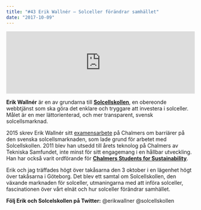 ```yaml
---
title: "#43 Erik Wallnér – Solceller förändrar samhället"
date: "2017-10-09"
---
```


<iframe src="https://w.soundcloud.com/player/?url=https%3A//api.soundcloud.com/tracks/346089587&amp;color=ff5500&amp;auto_play=false&amp;hide_related=false&amp;show_comments=true&amp;show_user=true&amp;show_reposts=false" width="100%" height="166" frameborder="no" scrolling="no"></iframe>

**Erik Wallnér** är en av grundarna till **[Solcellskollen](https://www.solcellskollen.se/)**, en obereonde webbtjänst som ska göra det enklare och tryggare att investera i solceller. Målet är en mer lättorienterad, och mer transparent, svensk solcellsmarknad.

2015 skrev Erik Wallnér sitt [examensarbete](http://publications.lib.chalmers.se/records/fulltext/230833/230833.pdf) på Chalmers om barriärer på den svenska solcellsmarknaden, som lade grund för arbetet med Solcellskollen. 2011 blev han utsedd till årets teknolog på Chalmers av Tekniska Samfundet, inte minst för sitt engagemang i en hållbar utveckling. Han har också varit ordförande för [**Chalmers Students for Sustainability**](http://css.chs.chalmers.se/).

Erik och jag träffades högt över takåsarna den 3 oktober i en lägenhet högt över takåsarna i Göteborg. Det blev ett samtal om Solcellskollen, den växande marknaden för solceller, utmaningarna med att införa solceller, fascinationen över vårt elnät och hur solceller förändrar samhället.

**Följ Erik och Solcelskollen på Twitter:** @erikwallner @solcellskollen
